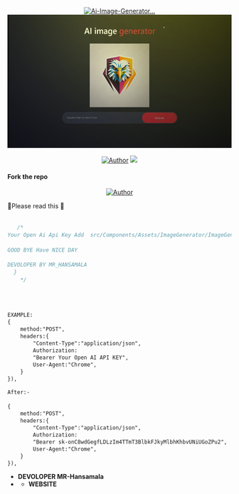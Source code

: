 

<p align="center">  
  <a href="tiktok.com/">
  <p align="center">
<img src="./Android/database/K.Prabhasha.gif" alt="Ai-Image-Generator..." width="320"/>
    <img alt="Ai-Image-Generator" height="300" src="ai-image-generator.jpg">

<p>
  <p align="center">
<a href="https://github.com/mrhansamala"><img title="Author" src="https://img.shields.io/badge/CREATOR-MR HANSAMALA-black.svg?style=for-the-badge&logo=github"></a>
                                                                                                                    


<img src="https://user-images.githubusercontent.com/73097560/115834477-dbab4500-a447-11eb-908a-139a6edaec5c.gif">



 


#### Fork the repo
 <p>
<p>
  <p align="center">
<a href="https://github.com/mrhansamala/Ai-Image-Generator-Website/fork"><img title="Author" src="https://img.shields.io/badge/Fork-Ai Image Generator Website-black.svg?style=for-the-badge&logo=github"></a>



📰Please read this 📰
```js  
   
   /*
Your Open Ai Api Key Add  src/Components/Assets/ImageGenerator/ImageGenerator.jsx

GOOD BYE Have NICE DAY

DEVOLOPER BY MR_HANSAMALA
  }      
    */
   
```
<br>

```
EXAMPLE:
{
    method:"POST",
    headers:{
        "Content-Type":"application/json",
        Authorization:
        "Bearer Your Open AI API KEY",
        User-Agent:"Chrome",
    }
}),
```

```
After:-

{
    method:"POST",
    headers:{
        "Content-Type":"application/json",
        Authorization:
        "Bearer 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",
        User-Agent:"Chrome",
    }
}),
```

- **DEVOLOPER  MR-Hansamala** 
- - **WEBSITE**

